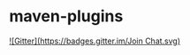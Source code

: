 # maven-plugins
[![Gitter](https://badges.gitter.im/Join Chat.svg)](https://gitter.im/ge0ffrey/maven-plugins?utm_source=badge&utm_medium=badge&utm_campaign=pr-badge&utm_content=badge)